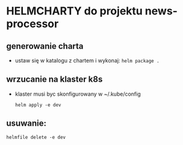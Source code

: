 # HELMCHARTY do projektu news-processor

## generowanie charta

- ustaw się w katalogu z chartem i wykonaj:
  `helm package .`
## wrzucanie na klaster k8s

- klaster musi byc skonfigurowany w ~/.kube/config

  `helm apply -e dev`

## usuwanie: 
`helmfile delete -e dev
`
